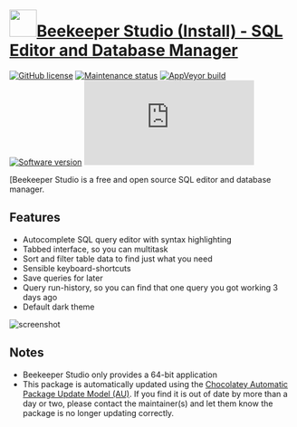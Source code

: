 # [<img src="https://cdn.jsdelivr.net/gh/dgalbraith/chocolatey-packages@681eb28f08e5fdf2807bf338a7b0852780cd6f93/icons/beekeeper-studio.png" width="48" height="48" />Beekeeper Studio (Install) - SQL Editor and Database Manager](<https://chocolatey.org/packages/beekeeper-studio.install>)

[![GitHub license](https://img.shields.io/github/license/beekeeper-studio/beekeeper-studio)](https://github.com/beekeeper-studio/beekeeper-studio/blob/master/LICENSE.md)
[![Maintenance status](https://img.shields.io/badge/maintained%3F-yes-green.svg)](https://gitHub.com/dgalbraith/chocolatey-packages/graphs/commit-activity)
[![AppVeyor build](https://img.shields.io/appveyor/ci/dgalbraith/chocolatey-packages)](https://ci.appveyor.com/project/dgalbraith/chocolatey-packages)
[![Software version](https://img.shields.io/badge/Source-1.6.10-blue.svg)](https://github.com/beekeeper-studio/beekeeper-studio/releases/tag/v1.6.10)
[![Chocolatey package version](https://img.shields.io/chocolatey/v/beekeeper-studio.install?label=Chocolatey)](https://chocolatey.org/packages/beekeeper-studio.install)

[Beekeeper Studio is a free and open source SQL editor and database manager.

## Features

* Autocomplete SQL query editor with syntax highlighting
* Tabbed interface, so you can multitask
* Sort and filter table data to find just what you need
* Sensible keyboard-shortcuts
* Save queries for later
* Query run-history, so you can find that one query you got working 3 days ago
* Default dark theme

![screenshot](https://cdn.jsdelivr.net/gh/dgalbraith/chocolatey-packages@681eb28f08e5fdf2807bf338a7b0852780cd6f93/automatic/beekeeper-studio/screenshot.png)

## Notes

* Beekeeper Studio only provides a 64-bit application
* This package is automatically updated using the [Chocolatey Automatic Package Update Model (AU)](https://github.com/majkinetor/au/blob/master/README.md).
  If you find it is out of date by more than a day or two, please contact the maintainer(s) and let them know the package is no longer updating correctly.
